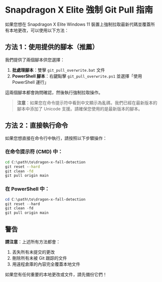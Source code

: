 # Snapdragon X Elite 強制 Git Pull 指南

如果您想在 Snapdragon X Elite Windows 11 裝置上強制拉取最新代碼並覆蓋所有本地更改，可以使用以下方法：

## 方法 1：使用提供的腳本（推薦）

我們提供了兩個腳本供您選擇：

1. **批處理腳本**：雙擊 `git_pull_overwrite.bat` 文件
2. **PowerShell 腳本**：右鍵點擊 `git_pull_overwrite.ps1` 並選擇「使用 PowerShell 運行」

這兩個腳本都會詢問確認，然後執行強制拉取操作。

> **注意**：如果您在命令提示符中看到中文顯示為亂碼，我們已經在最新版本的腳本中添加了 Unicode 支援。請確保您使用的是最新版本的腳本。

## 方法 2：直接執行命令

如果您想直接在命令行中執行，請按照以下步驟操作：

### 在命令提示符 (CMD) 中：

```cmd
cd C:\path\to\dragon-x-fall-detection
git reset --hard
git clean -fd
git pull origin main
```

### 在 PowerShell 中：

```powershell
cd C:\path\to\dragon-x-fall-detection
git reset --hard
git clean -fd
git pull origin main
```

## 警告

**請注意**：上述所有方法都會：
1. 丟失所有未提交的更改
2. 刪除所有未被 Git 跟踪的文件
3. 用遠程倉庫的內容完全覆蓋本地文件

如果您有任何重要的本地更改或文件，請先備份它們！
